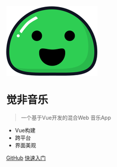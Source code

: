 ![logo](_media/icon.svg)

# 觉非音乐

> 一个基于Vue开发的混合Web 音乐App

* Vue构建
* 跨平台
* 界面美观

[GitHub](https://github.com/xieyezi/myMusic)
[快速入门](#项目简介)
